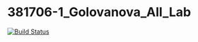 # 381706-1_Golovanova_All_Lab
[![Build Status](https://travis-ci.org/Lena381706-1/381706-1_Golovanova_All_Lab.svg?branch=List)](https://travis-ci.org/Lena381706-1/381706-1_Golovanova_All_Lab)
